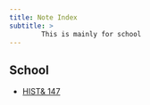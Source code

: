 ```yaml
---
title: Note Index
subtitle: >
        This is mainly for school
---
```


## School

- [HIST& 147](tcc/HIST147)
